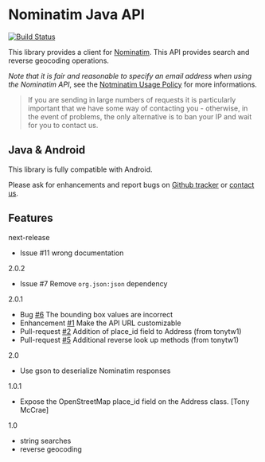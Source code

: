 Nominatim Java API
==================

[![Build Status](https://travis-ci.org/kops/nominatim-java-api.png?branch=master)](https://travis-ci.org/kops/nominatim-java-api)

This library provides a client for [Nominatim](http://wiki.openstreetmap.org/wiki/Nominatim). This API provides search and reverse geocoding operations. 

*Note that it is fair and reasonable to specify an email address when using the Nominatim API*, see the [Notminatim Usage Policy](http://wiki.openstreetmap.org/wiki/Nominatim_usage_policy) for more informations.

> If you are sending in large numbers of requests it is particularly important that we have some way of contacting you - otherwise, in the event of problems, the only alternative is to ban your IP and wait for you to contact us.

Java & Android
--------------

This library is fully compatible with Android.

Please ask for enhancements and report bugs on [Github tracker](https://github.com/kops/nominatim-java-api/issues/new) or [contact us](http://www.google.com/recaptcha/mailhide/d?k=01Th60_7w3rxWuSJumsnqxfg==&c=REgbsYXndhO58POROxZGybu0F_Xu3JmR-wBRNbh8knE).

Features
--------

next-release
* Issue #11 wrong documentation

2.0.2
* Issue #7 Remove `org.json:json` dependency

2.0.1
* Bug [#6](https://github.com/kops/nominatim-java-api/issues/6) The bounding box values are incorrect
* Enhancement [#1](https://github.com/kops/nominatim-java-api/issues/1) Make the API URL customizable
* Pull-request [#2](https://github.com/kops/nominatim-java-api/pull/2) Addition of place_id field to Address (from tonytw1)
* Pull-request [#5](https://github.com/kops/nominatim-java-api/pull/5) Additional reverse look up methods (from tonytw1)

2.0
* Use gson to deserialize Nominatim responses

1.0.1
* Expose the OpenStreetMap place_id field on the Address class. [Tony McCrae]

1.0
* string searches
* reverse geocoding

